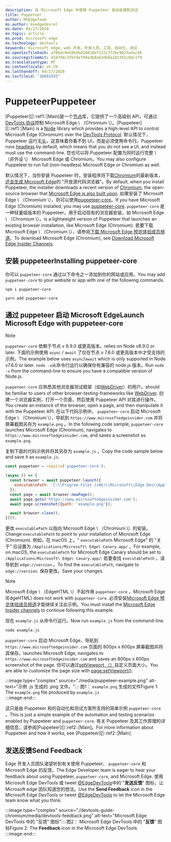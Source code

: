 ```yaml
---
description: 在 Microsoft Edge 中使用 Puppeteer 自动处理和测试
title: Puppeteer
author: MSEdgeTeam
ms.author: msedgedevrel
ms.date: 04/27/2020
ms.topic: article
ms.prod: microsoft-edge
ms.technology: devtools
keywords: microsoft edge，web 开发，开发人员，工具，自动化，测试
ms.openlocfilehash: a78bdc0eb96db018818ef122c772bc9023adac46
ms.sourcegitcommit: 4187d4c3fbf4ef99a3b8a63db8a182355c84c1f9
ms.translationtype: MT
ms.contentlocale: zh-CN
ms.lasthandoff: 04/27/2020
ms.locfileid: "10601935"
---
```

# <span data-ttu-id="df842-104">Puppeteer</span><span class="sxs-lookup"><span data-stu-id="df842-104">Puppeteer</span></span>  

<span data-ttu-id="df842-105">[Puppeteer][|::ref1::|Main]是一个[节点][NodejsMain]库，它提供了一个高级别 API，可通过[DevTools 协议][GithubChromedevtoolsProtocol]控制 Microsoft Edge \ （Chromium \）。</span><span class="sxs-lookup"><span data-stu-id="df842-105">[Puppeteer][|::ref1::|Main] is a [Node][NodejsMain] library which provides a high-level API to control Microsoft Edge \(Chromium\) over the [DevTools Protocol][GithubChromedevtoolsProtocol].</span></span>  <span data-ttu-id="df842-106">默认情况下，Puppeteer 运行无[头][WikiHeadlessBrowser]，这意味着你看不到 UI，而是必须使用命令行。</span><span class="sxs-lookup"><span data-stu-id="df842-106">Puppeteer runs [headless][WikiHeadlessBrowser] by default, which means that you do not see a UI, and instead must use the command-line.</span></span>  <span data-ttu-id="df842-107">您也可以将 Puppeteer 配置为同时运行完整 \ （非外设 \） Microsoft Edge 或 Chromium。</span><span class="sxs-lookup"><span data-stu-id="df842-107">You may also configure Puppeteer to run full \(non-headless\) Microsoft Edge or Chromium as well.</span></span>  

<span data-ttu-id="df842-108">默认情况下，当你安装 Puppeteer 时，安装程序将下载[Chromium][ChromiumHome]的最新版本，[还会生成 Microsoft Edge][MicrosoftBlogsWindowsExperience20181206]的 "开放源代码浏览器"。</span><span class="sxs-lookup"><span data-stu-id="df842-108">By default, when you install Puppeteer, the installer downloads a recent version of [Chromium][ChromiumHome], the open-source browser that [Microsoft Edge is also built upon][MicrosoftBlogsWindowsExperience20181206].</span></span>  <span data-ttu-id="df842-109">如果安装了 Microsoft Edge \ （Chromium \），则可以使用[puppeteer-core][PuppeteerApivscore]。</span><span class="sxs-lookup"><span data-stu-id="df842-109">If you have Microsoft Edge \(Chromium\) installed, you may use [puppeteer-core][PuppeteerApivscore].</span></span>  `puppeteer-core` <span data-ttu-id="df842-110">是一种轻量级版本的 Puppeteer，用于启动现有的浏览器安装，如 Microsoft Edge \ （Chromium \）。</span><span class="sxs-lookup"><span data-stu-id="df842-110">is a lightweight version of Puppeteer that launches an existing browser installation, like Microsoft Edge \(Chromium\).</span></span>  <span data-ttu-id="df842-111">若要下载 Microsoft Edge \ （Chromium \），请参阅[下载 Microsoft Edge 预览体验成员频道][MicrosoftedgeinsiderDownload]。</span><span class="sxs-lookup"><span data-stu-id="df842-111">To download Microsoft Edge \(Chromium\), see [Download Microsoft Edge Insider Channels][MicrosoftedgeinsiderDownload].</span></span>

## <span data-ttu-id="df842-112">安装 puppeteer</span><span class="sxs-lookup"><span data-stu-id="df842-112">Installing puppeteer-core</span></span>  

<span data-ttu-id="df842-113">你可以 `puppeteer-core` 通过以下命令之一添加到你的网站或应用。</span><span class="sxs-lookup"><span data-stu-id="df842-113">You may add `puppeteer-core` to your website or app with one of the following commands.</span></span>  

```shell
npm i puppeteer-core
```  

```shell
yarn add puppeteer-core
```  

## <span data-ttu-id="df842-114">通过 puppeteer 启动 Microsoft Edge</span><span class="sxs-lookup"><span data-stu-id="df842-114">Launch Microsoft Edge with puppeteer-core</span></span>  

> [!NOTE]
> `puppeteer-core` <span data-ttu-id="df842-115">依赖于节点 v 8.9.0 或更高版本。</span><span class="sxs-lookup"><span data-stu-id="df842-115">relies on Node v8.9.0 or later.</span></span>  <span data-ttu-id="df842-116">下面的示例使用 `async` / `await` 了仅在节点 v 7.6.0 或更高版本中才受支持的示例。</span><span class="sxs-lookup"><span data-stu-id="df842-116">The example below uses `async`/`await` which is only supported in Node v7.6.0 or later.</span></span>  <span data-ttu-id="df842-117">`node -v`从命令行运行以确保你有兼容的 node.js 版本。</span><span class="sxs-lookup"><span data-stu-id="df842-117">Run `node -v` from the command-line to ensure you have a compatible version of Node.js.</span></span>  

`puppeteer-core` <span data-ttu-id="df842-118">应熟悉其他浏览器测试框架（如[WebDriver][WebDriverEdgehtmlMain]）的用户。</span><span class="sxs-lookup"><span data-stu-id="df842-118">should be familiar to users of other browser-testing-frameworks like [WebDriver][WebDriverEdgehtmlMain].</span></span>  <span data-ttu-id="df842-119">创建一个浏览器实例，打开一个页面，然后使用 Puppeteer API 对其进行操作。</span><span class="sxs-lookup"><span data-stu-id="df842-119">You create an instance of the browser, open a page, and then manipulate it with the Puppeteer API.</span></span>  <span data-ttu-id="df842-120">在以下代码示例中， `puppeteer-core` 启动 Microsoft Edge \ （Chromium \），导航到 `https://www.microsoftedgeinsider.com` 并将屏幕截图另存为 `example.png` 。</span><span class="sxs-lookup"><span data-stu-id="df842-120">In the following code sample, `puppeteer-core` launches Microsoft Edge \(Chromium\), navigates to `https://www.microsoftedgeinsider.com`, and saves a screenshot as `example.png`.</span></span>  

<span data-ttu-id="df842-121">复制下面的代码示例并将其另存为 `example.js` 。</span><span class="sxs-lookup"><span data-stu-id="df842-121">Copy the code sample below and save it as `example.js`.</span></span>  

```javascript
const puppeteer = require('puppeteer-core');

(async () => {
  const browser = await puppeteer.launch({
    executablePath: 'C:\\Program Files (x86)\\Microsoft\\Edge Dev\\Application\\msedge.exe'
  });
  const page = await browser.newPage();
  await page.goto('https://www.microsoftedgeinsider.com');
  await page.screenshot({path: 'example.png'});

  await browser.close();
})();
```  

<span data-ttu-id="df842-122">更改 `executablePath` 以指向 Microsoft Edge \ （Chromium \）的安装。</span><span class="sxs-lookup"><span data-stu-id="df842-122">Change `executablePath` to point to your installation of Microsoft Edge \(Chromium\).</span></span>  <span data-ttu-id="df842-123">例如，在 macOS 上，" `executablePath` Microsoft Edge" 的 "关于" 应设置为 `/Applications/Microsoft\ Edge\ Canary.app/` 。</span><span class="sxs-lookup"><span data-stu-id="df842-123">For example, on macOS, the `executablePath` for Microsoft Edge Canary should be set to `/Applications/Microsoft\ Edge\ Canary.app/`.</span></span>  <span data-ttu-id="df842-124">若要查找 `executablePath` ，请导航到 `edge://version` 。</span><span class="sxs-lookup"><span data-stu-id="df842-124">To find the `executablePath`, navigate to `edge://version`.</span></span>  <span data-ttu-id="df842-125">保存更改。</span><span class="sxs-lookup"><span data-stu-id="df842-125">Save your changes.</span></span>  

> [!NOTE]
> <span data-ttu-id="df842-126">Microsoft Edge \ （EdgeHTML \）不起作用 `puppeteer-core` 。</span><span class="sxs-lookup"><span data-stu-id="df842-126">Microsoft Edge \(EdgeHTML\) does not work with `puppeteer-core`.</span></span>  <span data-ttu-id="df842-127">必须安装[Microsoft Edge 预览体验成员频道][MicrosoftedgeinsiderDownload]才能继续关注此示例。</span><span class="sxs-lookup"><span data-stu-id="df842-127">You must install the [Microsoft Edge Insider channels][MicrosoftedgeinsiderDownload] to continue following this example.</span></span>  

<span data-ttu-id="df842-128">现在 `example.js` 从命令行运行。</span><span class="sxs-lookup"><span data-stu-id="df842-128">Now run `example.js` from the command-line.</span></span>  

```shell
node example.js
```  

`puppeteer-core` <span data-ttu-id="df842-129">启动 Microsoft Edge，导航到 `https://www.microsoftedgeinsider.com` 页面的 800px x 600px 屏幕截图并将其保存。</span><span class="sxs-lookup"><span data-stu-id="df842-129">launches Microsoft Edge, navigates to `https://www.microsoftedgeinsider.com` and saves an 800px x 600px screenshot of the page.</span></span>  <span data-ttu-id="df842-130">你可以通过[setViewport （）][PuppeteerApipagesetviewport]自定义页面大小。</span><span class="sxs-lookup"><span data-stu-id="df842-130">You are able to customize the page size with [page.setViewport()][PuppeteerApipagesetviewport].</span></span>  

:::image type="complex" source="./media/puppeteer-example.png" alt-text="示例 .js 生成的 .png 文件。":::
   <span data-ttu-id="df842-132">图1： `example.png` 生成的文件</span><span class="sxs-lookup"><span data-stu-id="df842-132">Figure 1:  The `example.png` file produced by</span></span> `example.js`  
:::image-end:::  

<!--  
> ##### Figure 1  
> The `example.png` file produced by `example.js`  
> ![The example.png file produced by example.js](./media/puppeteer-example.png)  
-->  

<span data-ttu-id="df842-133">这只是由 Puppeteer 和的自动化和测试方案所支持的简单示例 `puppeteer-core` 。</span><span class="sxs-lookup"><span data-stu-id="df842-133">This is just a simple example of the automation and testing scenarios enabled by Puppeteer and `puppeteer-core`.</span></span>  <span data-ttu-id="df842-134">有关 Puppeteer 及其工作原理的详细信息，请参阅[Puppeteer][|::ref2::|Main]。</span><span class="sxs-lookup"><span data-stu-id="df842-134">For more information about Puppeteer and how it works, see [Puppeteer][|::ref2::|Main].</span></span>  

## <span data-ttu-id="df842-135">发送反馈</span><span class="sxs-lookup"><span data-stu-id="df842-135">Send Feedback</span></span>  

<span data-ttu-id="df842-136">Edge 开发人员团队渴望听到有关使用 Puppeteer、 `puppeteer-core` 和 Microsoft Edge 的反馈。</span><span class="sxs-lookup"><span data-stu-id="df842-136">The Edge Developer team is eager to hear your feedback about using Puppeteer, `puppeteer-core`, and Microsoft Edge.</span></span>  <span data-ttu-id="df842-137">使用 Microsoft Edge DevTools 或 tweet [@EdgeDevTools][TwitterIntentTweetEdgedevtools]中的 "**发送反馈**" 图标，让 Microsoft edge 团队知道您的想法。</span><span class="sxs-lookup"><span data-stu-id="df842-137">Use the **Send Feedback** icon in the Microsoft Edge DevTools or tweet [@EdgeDevTools][TwitterIntentTweetEdgedevtools] to let the Microsoft Edge team know what you think.</span></span>  


:::image type="complex" source="./devtools-guide-chromium/media/devtools-feedback.png" alt-text="Microsoft Edge DevTools 中的 "反馈" 图标":::
   <span data-ttu-id="df842-139">图2： Microsoft Edge DevTools 中的 "**反馈**" 图标</span><span class="sxs-lookup"><span data-stu-id="df842-139">Figure 2:  The **Feedback** icon in the Microsoft Edge DevTools</span></span>  
:::image-end:::  

<!--  
> ##### Figure 2  
> The **Feedback** icon in the Microsoft Edge DevTools  
> ![The Feedback icon in the Microsoft Edge DevTools](./devtools-guide-chromium/media/devtools-feedback.png)  
-->  

<!--## See also  

*   [WebDriver (Chromium)][WebdriverChromiumMain]  
*   [WebDriver (EdgeHTML)][WebdriverEdgehtmlMain]  
*   [Chrome DevTools Protocol Viewer on GitHub][GithubChromedevtoolsProtocol]  
*   [Microsoft Edge: Making the web better through more open source collaboration on Microsoft Experience Blog][MicrosoftBlogsWindowsExperience20181206]  
*   [Download Microsoft Edge Insider Channels][MicrosoftedgeinsiderDownload]  
*   [Chromium on The Chromium Projects][ChromiumHome]  
*   [Node.js][NodejsMain]  
*   [Puppeteer][PuppeteerMain]  
*   [puppeteer vs. puppeteer-core][PuppeteerApivscore]  
*   [page.setViewport() on Puppeteer][PuppeteerApipagesetviewport]  
*   [Headless browser on Wikipedia][WikiHeadlessBrowser]  -->  

<!-- image links -->  

<!-- links -->  

[WebdriverChromiumMain]: ./webdriver-chromium.md "WebDriver (Chromium)"  
[WebdriverEdgehtmlMain]: ./webdriver.md "WebDriver (EdgeHTML)"  

[GithubChromedevtoolsProtocol]: https://chromedevtools.github.io/devtools-protocol "Chrome DevTools 协议查看器 |GitHub"  

[MicrosoftBlogsWindowsExperience20181206]: https://blogs.windows.com/windowsexperience/2018/12/06/microsoft-edge-making-the-web-better-through-more-open-source-collaboration "Microsoft Edge：通过更多打开源协作提高 web 效果 |Microsoft 体验博客"  

[MicrosoftedgeinsiderDownload]: https://www.microsoftedgeinsider.com/download "下载 Microsoft Edge 预览体验成员频道"  

[ChromiumHome]: https://www.chromium.org/Home "Chromium |Chromium 项目"  

[NodejsMain]: https://nodejs.org "Node.js"  

[PuppeteerMain]: https://pptr.dev "Puppeteer"  
[PuppeteerApivscore]: https://pptr.dev/#?product=Puppeteer&version=v2.0.0&show=api-puppeteer-vs-puppeteer-core "puppeteer 与 puppeteer-核心 |Puppeteer"  
[PuppeteerApipagesetviewport]: https://pptr.dev/#?product=Puppeteer&version=v2.0.0&show=api-pagesetviewportviewport "setViewport （视口） |Puppeteer"  

[TwitterIntentTweetEdgedevtools]: https://twitter.com/intent/tweet?text=@EdgeDevTools "@EdgeDevTools 发布 Tweet |Twitter"  

[WikiHeadlessBrowser]: https://en.wikipedia.org/wiki/Headless_browser "无外设浏览器 |科"  
